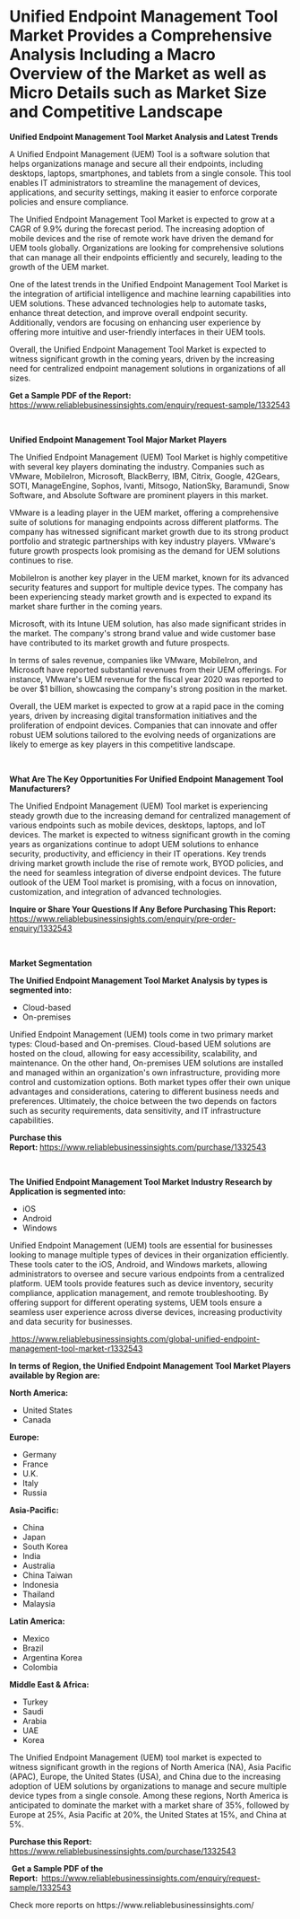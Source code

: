 <p><h1>Unified Endpoint Management Tool Market Provides a Comprehensive Analysis Including a Macro Overview of the Market as well as Micro Details such as Market Size and Competitive Landscape</h1></p><p><strong>Unified Endpoint Management Tool Market Analysis and Latest Trends</strong></p>
<p><p>A Unified Endpoint Management (UEM) Tool is a software solution that helps organizations manage and secure all their endpoints, including desktops, laptops, smartphones, and tablets from a single console. This tool enables IT administrators to streamline the management of devices, applications, and security settings, making it easier to enforce corporate policies and ensure compliance.</p><p>The Unified Endpoint Management Tool Market is expected to grow at a CAGR of 9.9% during the forecast period. The increasing adoption of mobile devices and the rise of remote work have driven the demand for UEM tools globally. Organizations are looking for comprehensive solutions that can manage all their endpoints efficiently and securely, leading to the growth of the UEM market.</p><p>One of the latest trends in the Unified Endpoint Management Tool Market is the integration of artificial intelligence and machine learning capabilities into UEM solutions. These advanced technologies help to automate tasks, enhance threat detection, and improve overall endpoint security. Additionally, vendors are focusing on enhancing user experience by offering more intuitive and user-friendly interfaces in their UEM tools.</p><p>Overall, the Unified Endpoint Management Tool Market is expected to witness significant growth in the coming years, driven by the increasing need for centralized endpoint management solutions in organizations of all sizes.</p></p>
<p><strong>Get a Sample PDF of the Report:&nbsp;</strong> <a href="https://www.reliablebusinessinsights.com/enquiry/request-sample/1332543">https://www.reliablebusinessinsights.com/enquiry/request-sample/1332543</a></p>
<p>&nbsp;</p>
<p><strong>Unified Endpoint Management Tool Major Market Players</strong></p>
<p><p>The Unified Endpoint Management (UEM) Tool Market is highly competitive with several key players dominating the industry. Companies such as VMware, MobileIron, Microsoft, BlackBerry, IBM, Citrix, Google, 42Gears, SOTI, ManageEngine, Sophos, Ivanti, Mitsogo, NationSky, Baramundi, Snow Software, and Absolute Software are prominent players in this market.</p><p>VMware is a leading player in the UEM market, offering a comprehensive suite of solutions for managing endpoints across different platforms. The company has witnessed significant market growth due to its strong product portfolio and strategic partnerships with key industry players. VMware's future growth prospects look promising as the demand for UEM solutions continues to rise.</p><p>MobileIron is another key player in the UEM market, known for its advanced security features and support for multiple device types. The company has been experiencing steady market growth and is expected to expand its market share further in the coming years.</p><p>Microsoft, with its Intune UEM solution, has also made significant strides in the market. The company's strong brand value and wide customer base have contributed to its market growth and future prospects.</p><p>In terms of sales revenue, companies like VMware, MobileIron, and Microsoft have reported substantial revenues from their UEM offerings. For instance, VMware's UEM revenue for the fiscal year 2020 was reported to be over $1 billion, showcasing the company's strong position in the market.</p><p>Overall, the UEM market is expected to grow at a rapid pace in the coming years, driven by increasing digital transformation initiatives and the proliferation of endpoint devices. Companies that can innovate and offer robust UEM solutions tailored to the evolving needs of organizations are likely to emerge as key players in this competitive landscape.</p></p>
<p>&nbsp;</p>
<p><strong>What Are The Key Opportunities For Unified Endpoint Management Tool Manufacturers?</strong></p>
<p><p>The Unified Endpoint Management (UEM) Tool market is experiencing steady growth due to the increasing demand for centralized management of various endpoints such as mobile devices, desktops, laptops, and IoT devices. The market is expected to witness significant growth in the coming years as organizations continue to adopt UEM solutions to enhance security, productivity, and efficiency in their IT operations. Key trends driving market growth include the rise of remote work, BYOD policies, and the need for seamless integration of diverse endpoint devices. The future outlook of the UEM Tool market is promising, with a focus on innovation, customization, and integration of advanced technologies.</p></p>
<p><strong>Inquire or Share Your Questions If Any Before Purchasing This Report:</strong> <a href="https://www.reliablebusinessinsights.com/enquiry/pre-order-enquiry/1332543">https://www.reliablebusinessinsights.com/enquiry/pre-order-enquiry/1332543</a></p>
<p>&nbsp;</p>
<p><strong>Market Segmentation</strong></p>
<p><strong>The Unified Endpoint Management Tool Market Analysis by types is segmented into:</strong></p>
<p><ul><li>Cloud-based</li><li>On-premises</li></ul></p>
<p><p>Unified Endpoint Management (UEM) tools come in two primary market types: Cloud-based and On-premises. Cloud-based UEM solutions are hosted on the cloud, allowing for easy accessibility, scalability, and maintenance. On the other hand, On-premises UEM solutions are installed and managed within an organization's own infrastructure, providing more control and customization options. Both market types offer their own unique advantages and considerations, catering to different business needs and preferences. Ultimately, the choice between the two depends on factors such as security requirements, data sensitivity, and IT infrastructure capabilities.</p></p>
<p><strong>Purchase this Report:&nbsp;</strong><a href="https://www.reliablebusinessinsights.com/purchase/1332543">https://www.reliablebusinessinsights.com/purchase/1332543</a></p>
<p>&nbsp;</p>
<p><strong>The Unified Endpoint Management Tool Market Industry Research by Application is segmented into:</strong></p>
<p><ul><li>iOS</li><li>Android</li><li>Windows</li></ul></p>
<p><p>Unified Endpoint Management (UEM) tools are essential for businesses looking to manage multiple types of devices in their organization efficiently. These tools cater to the iOS, Android, and Windows markets, allowing administrators to oversee and secure various endpoints from a centralized platform. UEM tools provide features such as device inventory, security compliance, application management, and remote troubleshooting. By offering support for different operating systems, UEM tools ensure a seamless user experience across diverse devices, increasing productivity and data security for businesses.</p></p>
<p><a href="https://www.reliablebusinessinsights.com/global-unified-endpoint-management-tool-market-r1332543">&nbsp;https://www.reliablebusinessinsights.com/global-unified-endpoint-management-tool-market-r1332543</a></p>
<p><strong>In terms of Region, the Unified Endpoint Management Tool Market Players available by Region are:</strong></p>
<p>
    <p> <strong> North America: </strong>
        <ul>
            <li>United States</li>
            <li>Canada</li>
        </ul>
        </p> 
    <p> <strong> Europe: </strong>
        <ul>
            <li>Germany</li>
            <li>France</li>
            <li>U.K.</li>
            <li>Italy</li>
            <li>Russia</li>
        </ul>
        </p> 
    <p> <strong> Asia-Pacific: </strong>
        <ul>
            <li>China</li>
            <li>Japan</li>
            <li>South Korea</li>
            <li>India</li>
            <li>Australia</li>
            <li>China Taiwan</li>
            <li>Indonesia</li>
            <li>Thailand</li>
            <li>Malaysia</li>
        </ul>
        </p> 
    <p> <strong> Latin America: </strong>
        <ul>
            <li>Mexico</li>
            <li>Brazil</li>
            <li>Argentina Korea</li>
            <li>Colombia</li>
        </ul>
        </p> 
    <p> <strong> Middle East & Africa: </strong>
        <ul>
            <li>Turkey</li>
            <li>Saudi</li>
            <li>Arabia</li>
            <li>UAE</li>
            <li>Korea</li>
        </ul>
    </p>
    </p>
<p><p>The Unified Endpoint Management (UEM) tool market is expected to witness significant growth in the regions of North America (NA), Asia Pacific (APAC), Europe, the United States (USA), and China due to the increasing adoption of UEM solutions by organizations to manage and secure multiple device types from a single console. Among these regions, North America is anticipated to dominate the market with a market share of 35%, followed by Europe at 25%, Asia Pacific at 20%, the United States at 15%, and China at 5%.</p></p>
<p><strong>Purchase this Report: </strong><a href="https://www.reliablebusinessinsights.com/purchase/1332543">https://www.reliablebusinessinsights.com/purchase/1332543</a></p>
<p>&nbsp;<strong>Get a Sample PDF of the Report:&nbsp;&nbsp;</strong><a href="https://www.reliablebusinessinsights.com/enquiry/request-sample/1332543">https://www.reliablebusinessinsights.com/enquiry/request-sample/1332543</a></p>
<p><strong></strong></p>
<p>Check more reports on https://www.reliablebusinessinsights.com/</p>